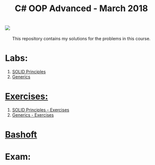 <h1 align="center">C# OOP Advanced - March 2018</h1>

<h1><a style="text-align:center" href="https://softuni.bg/trainings/1843/csharp-oop-advanced-march-2018"><img src ="http://innovationstarterbox.bg/wp-content/uploads/2016/05/Softuni_logo_trasparent.png"><a/></h1>

<p style="text-align:center" >This repository contains my solutions for the problems in this course.</p>

<h1><strong>Labs:</strong></h1>
<ol type="1">
	<li><a href="https://github.com/radoslavvv/CSharp-OOP-Advanced-March-2018/tree/master/01.SOLID-Principles/Lab">SOLID Principles</li>
	<li><a href="https://github.com/radoslavvv/CSharp-OOP-Advanced-March-2018/tree/master/02.Generics/Lab">Generics</li>
</ol>

<h1><strong>Exercises:</strong></h1>
<ol type="1">
  <li><a href="https://github.com/radoslavvv/CSharp-OOP-Advanced-March-2018/tree/master/01.SOLID-Principles/Exercises">SOLID Principles - Exercises</li>
	<li><a href="https://github.com/radoslavvv/CSharp-OOP-Advanced-March-2018/tree/master/02.Generics/Exercises">Generics - Exercises</li>
</ol>

<h1><strong><a href="">Bashoft</a></strong></h1>

<h1><strong>Exam:</strong></h1>
<ul>

</ul>
